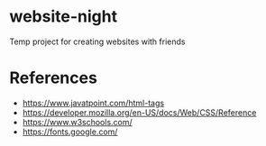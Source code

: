 # website-night
Temp project for creating websites with friends

# References
* https://www.javatpoint.com/html-tags
* https://developer.mozilla.org/en-US/docs/Web/CSS/Reference
* https://www.w3schools.com/
* https://fonts.google.com/

